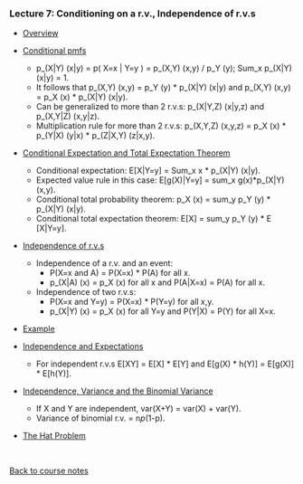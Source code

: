 ### Lecture 7: Conditioning on a r.v., Independence of r.v.s

* [Overview](https://www.youtube.com/watch?v=wXDST5kWIrY)

* [Conditional pmfs](https://www.youtube.com/watch?v=4KwBBAmAlSs)
  * p_(X|Y) (x|y) = p( X=x | Y=y ) = p_(X,Y) (x,y) / p_Y (y); Sum_x p_(X|Y) (x|y) = 1.
  * It follows that p_(X,Y) (x,y) = p_Y (y) * p_(X|Y) (x|y) and p_(X,Y) (x,y) = p_X (x) * p_(X|Y) (x|y).
  * Can be generalized to more than 2 r.v.s: p_(X|Y,Z) (x|y,z) and p_(X,Y|Z) (x,y|z).
  * Multiplication rule for more than 2 r.v.s: p_(X,Y,Z) (x,y,z) = p_X (x) * p_(Y|X) (y|x) * p_(Z|X,Y) (z|x,y).
  
* [Conditional Expectation and Total Expectation Theorem](https://www.youtube.com/watch?v=-5ISDiAQjfQ)
  * Conditional expectation: E[X|Y=y] = Sum_x x * p_(X|Y) (x|y).
  * Expected value rule in this case: E[g(X)|Y=y] = sum_x g(x)*p_(X|Y) (x,y).
  * Conditional total probability theorem: p_X (x) = sum_y p_Y (y) * p_(X|Y) (x|y).
  * Conditional total expectation theorem: E[X] = sum_y p_Y (y) * E [X|Y=y].

* [Independence of r.v.s](https://www.youtube.com/watch?v=2rCLVQyiOOo)
  * Independence of a r.v. and an event:
    * P(X=x and A) = P(X=x) * P(A) for all x.
    * p_(X|A) (x) = p_X (x) for all x and P(A|X=x) = P(A) for all x.
  * Independence of two r.v.s:
    * P(X=x and Y=y) = P(X=x) * P(Y=y) for all x,y.
    * p_(X|Y) (x) = p_X (x) for all Y=y and P(Y|X) = P(Y) for all X=x.

* [Example](https://www.youtube.com/watch?v=X1ZPCmw6rkA)

* [Independence and Expectations](https://www.youtube.com/watch?v=wt_mIBXq654)
  * For independent r.v.s E[XY] = E[X] * E[Y] and E[g(X) * h(Y)] = E[g(X)] * E[h(Y)].

* [Independence, Variance and the Binomial Variance](https://www.youtube.com/watch?v=I_njPcYRDXs)
  * If X and Y are independent, var(X+Y) = var(X) + var(Y).
  * Variance of binomial r.v. = n*p*(1-p).

* [The Hat Problem](https://www.youtube.com/watch?v=gIGsMLawD0E)

<br>

[Back to course notes](../Course_Notes.md)
